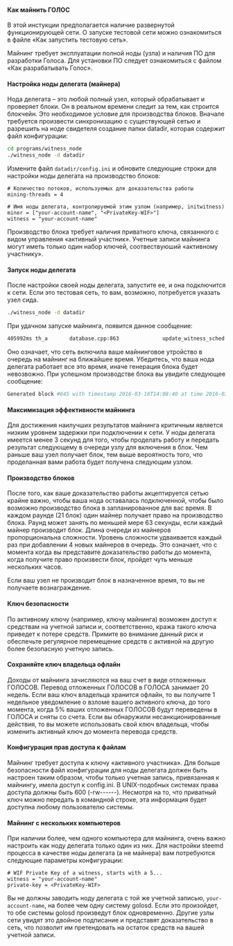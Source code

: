 #### Как майнить ГОЛОС
В этой инстукции предполагается наличие развернутой функционирующей сети. О запуске тестовой сети можно ознакомиться в файле «Как запустить тестовую сеть».

Майнинг требует эксплуатации полной ноды (узла) и наличия ПО для разработки Голоса. Для установки ПО следует ознакомиться с файлом «Как разрабатывать Голос».

#### Настройка ноды делегата (майнера)
Нода делегата – это любой полный узел, который обрабатывает и проверяет блоки. Он в реальном времени следит за тем, как строится блокчейн. Это необходимое условие для производства блоков. Вначале требуется произвести синхронизацию с существующей сетью и разрешить на ноде свидетеля создание папки datadir, которая содержит файл конфигурации:

```bash
cd programs/witness_node
./witness_node -d datadir 
```

Измените файл `datadir/config.ini` и обновите следующие строки для настройки ноды делегата на производство блоков:

```
# Количество потоков, используемых для доказательства работы
mining-threads = 4

# Имя ноды делегата, контролируемой этим узлом (например, initwitness)
miner = ["your-account-name", "<PrivateKey-WIF>"]
witness = "your-account-name"
```

Производство блока требует наличия приватного ключа, связанного с видом управления «активный участник». Учетные записи майнинга могут иметь только один набор ключей, соотвествуюший «активному участнику».

#### Запуск ноды делегата
После настройки своей ноды делегата, запустите ее, и она подключится к сети. Если это тестовая сеть, то вам, возможно, потребуется указать узел сида.

```bash
./witness_node -d datadir
```
При удачном запуске майнинга, появится данное сообщение:

```bash
405992ms th_a       database.cpp:863              update_witness_sched ] scheduling miner <miner-name>
```

Оно означает, что сеть включила ваше майнинговое утройство в очередь на майнинг на ближайшее время. Убедитесь, что ваша нода делегата работает все это время, иначе генерация блока будет невозвожно. При успешном производстве блока вы увидите следующее сообщение:

```bash
Generated block #645 with timestamp 2016-03-18T14:08:40 at time 2016-03-18T14:08:40 by <miner-name>
```

#### Максимизация эффективности майнинга
Для достижения наилучших результатов майнинга критичным является низким уровнем задержки при подключении к сети. У ноды делегата имеется менее 3 секунд для того, чтобы проделать работу и передать результат следующему в очереди узлу для включения в блок. Чем раньше ваш узел получает блок, тем выше вероятность того, что проделанная вами работа будет получена следующим узлом.

#### Производство блоков
После того, как ваше доказательство работы акцептируется сетью крайне важно, чтобы ваша нода оставалась подключенной, чтобы было возможно производство блока в запланированное для вас время. В каждом раунде (21 блок) один майнер получает право на производство блока. Раунд может занять по меньшей мере 63 секунды, если каждый майнер производит блок. Длина очереди из майнеров пропорциональна сложности. Уровень сложности удваивается каждый раз при добавлении 4 новых майнеров в очередь. Это означает, что с момента когда вы представите доказательство работы до момента, когда получите право произвести блок, пройдет чуть меньше нескольких часов.

Если ваш узел не производит блок в назначенное время, то вы не получаете вознаграждение.

#### Ключ безопасности
По активному ключу (например, ключу майнинга) возможен доступ к средствам на учетной записи и, соответственно, кража такого ключа приведет к потере средств. Примите во внимание данный риск и обеспечьте регулярное перемещение средств с активной на другую более безопасную учетную запись. 

#### Сохраняйте ключ владельца офлайн
Доходы от майнинга зачисляются на ваш счет в виде отложенных ГОЛОСОВ. Перевод отложенных ГОЛОСОВ в ГОЛОСА занимает 20 недель. Если ваш ключ владельца хранится офлайн, то вы получите 1 недельное уведомление о взломе вашего активного ключа, до того момента, когда 5% ваших отложенных ГОЛОСОВ будут переведены в ГОЛОСА и сняты со счета. Если вы обнаружили несанкционированные действия, то вы можете использовать свой ключ владельца, чтобы изменить активный ключ до момента перевода средств.

#### Конфигурация прав доступа к файлам
Майнинг требует доступа к ключу «активного участника». Для больше безопасности файл конфигурации для ноды делегата должен быть настроен таким образом, чтобы только учетная запись, привязанная к майнингу, имела доступ к config.ini. В UNIX-подобных системах права доступа должны быть 600 (-rw------). Несмотря на то, что приватный ключ можно передать в командной строке, эта информация будет доступна любому пользователю системы.

#### Майнинг с нескольких компьютеров
При наличии более, чем одного компьютера для майнинга, очень важно настроить как ноду делегата только один из них. Для настройки steemd процесса в качестве ноды делегата (а не майнера) вам потребуются следующие параметры конфигурации:

```
# WIF Private Key of a witness, starts with a 5...
witness = "your-account-name"
private-key = <PrivateKey-WIF>
```

Вы не должны заводить ноду делегата с той же учетной записью, `your-account-name`, на более чем одну систему golosd. Если это произойдет, то обе системы golosd произведут блок одновременно. Другие узлы сети увидят это двойное подписание и представят доказательство в сеть, что позволит им претендовать на остаток средств на вашей учетной записи.

